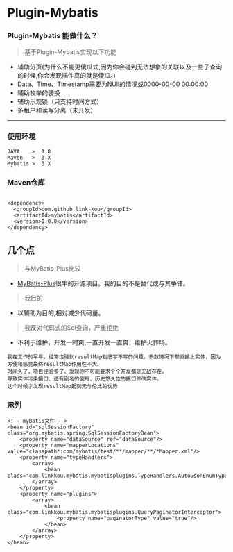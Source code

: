 # Plugin-Mybatis

### Plugin-Mybatis 能做什么？

> 基于Plugin-Mybatis实现以下功能
- 辅助分页(为什么不能更傻瓜式,因为你会碰到无法想象的关联以及一些子查询的时候,你会发现插件真的就是傻瓜。)
- Data、Time、Timestamp需要为NUll的情况或0000-00-00 00:00:00
- 辅助枚举的装换
- 辅助乐观锁（只支持时间方式）
- 多租户和读写分离（未开发）

---
### 使用环境

    JAVA    >  1.8
    Maven   >  3.X
    Mybatis >  3.X
    
### Maven仓库
    
```xml：

<dependency>
  <groupId>com.github.link-kou</groupId>
  <artifactId>mybatis</artifactId>
  <version>1.0.0</version>
</dependency>

```

## 几个点

> 与MyBatis-Plus比较

-  [MyBatis-Plus](https://github.com/baomidou/mybatis-plus)很牛的开源项目。我的目的不是替代或与其争锋。

> 我目的

-  以辅助为目的,相对减少代码量。


> 我反对代码式的Sql查询，严重拒绝

-  不利于维护，开发一时爽,一直开发一直爽，维护火葬场。
```xml:
我在工作的早年，经常性碰到resultMap到底写不写的问题。多数情况下都直接上实体，因为方便和感觉最终resultMap作用性不大。
时间久了，项目经验多了。发现你不可能要求个个开发都是无敌存在。
导致实体污染接口、还有别名的使用、历史悠久性的接口修改实体。
这个时候才发现resultMap起到无与伦比的优势
```
### 示列

```xml:
<!-- myBatis文件 -->
<bean id="sqlSessionFactory" class="org.mybatis.spring.SqlSessionFactoryBean">
    <property name="dataSource" ref="dataSource"/>
    <property name="mapperLocations" value="classpath*:com/mybatis/test/**/mapper/**/*Mapper.xml"/>
    <property name="typeHandlers">
        <array>
            <bean class="com.linkkou.mybatis.mybatisplugins.TypeHandlers.AutoGsonEnumTypeHandler"/>
        </array>
    </property>
    <property name="plugins">
        <array>
            <bean class="com.linkkou.mybatis.mybatisplugins.QueryPaginatorInterceptor">
                <property name="paginatorType" value="true"/>
            </bean>
        </array>
    </property>
</bean>
```
